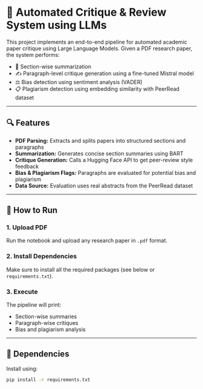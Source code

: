 # 🧠 Automated Critique & Review System using LLMs

This project implements an end-to-end pipeline for automated academic paper critique using Large Language Models. Given a PDF research paper, the system performs:

- 📄 Section-wise summarization
- ✍️ Paragraph-level critique generation using a fine-tuned Mistral model
- ⚖️ Bias detection using sentiment analysis (VADER)
- 📋 Plagiarism detection using embedding similarity with PeerRead dataset

---

## 🔍 Features

- **PDF Parsing:** Extracts and splits papers into structured sections and paragraphs
- **Summarization:** Generates concise section summaries using BART
- **Critique Generation:** Calls a Hugging Face API to get peer-review style feedback
- **Bias & Plagiarism Flags:** Paragraphs are evaluated for potential bias and plagiarism
- **Data Source:** Evaluation uses real abstracts from the PeerRead dataset

---

## 🚀 How to Run

### 1. Upload PDF
Run the notebook and upload any research paper in `.pdf` format.

### 2. Install Dependencies
Make sure to install all the required packages (see below or `requirements.txt`).

### 3. Execute
The pipeline will print:
- Section-wise summaries
- Paragraph-wise critiques
- Bias and plagiarism analysis

---

## 🧰 Dependencies

Install using:

```bash
pip install -r requirements.txt
